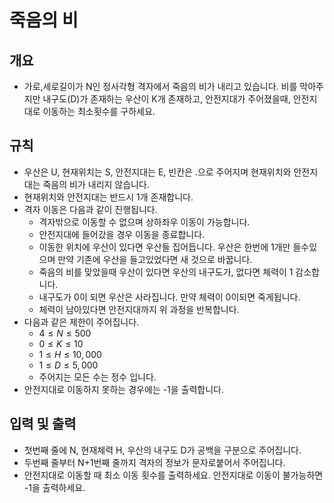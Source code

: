 죽음의 비
===
## 개요
+ 가로,세로길이가 N인 정사각형 격자에서 죽음의 비가 내리고 있습니다. 비를 막아주지만 내구도(D)가 존재하는 우산이 K개 존재하고, 안전지대가 주어졌을때, 안전지대로 이동하는 최소횟수를 구하세요.
## 규칙
+ 우산은 U, 현재위치는 S, 안전지대는 E, 빈칸은 .으로 주어지며 현재위치와 안전지대는 죽음의 비가 내리지 않습니다.
+ 현재위치와 안전지대는 반드시 1개 존재합니다.
+ 격자 이동은 다음과 같이 진행됩니다.
    - 격자밖으로 이동할 수 없으며 상하좌우 이동이 가능합니다.
    - 안전지대에 들어갔을 경우 이동을 종료합니다.
    - 이동한 위치에 우산이 있다면 우산들 집어듭니다. 우산은 한번에 1개만 들수있으며 만약 기존에 우산을 들고있었다면 새 것으로 바꿉니다.
    - 죽음의 비를 맞았을때 우산이 있다면 우산의 내구도가, 없다면 체력이 1 감소합니다.
    - 내구도가 0이 되면 우산은 사라집니다. 만약 체력이 0이되면 죽게됩니다.
    - 체력이 남아있다면 안전지대까지 위 과정을 반복합니다.
+ 다음과 같은 제한이 주어집니다.
    - $4 \le N \le 500$
    - $0 \le K \le 10$
    - $1 \le H \le 10,000$
    - $1 \le D \le 5,000$
    - 주어지는 모든 수는 정수 입니다.
+ 안전지대로 이동하지 못하는 경우에는 -1을 출력합니다.
## 입력 및 출력
+ 첫번째 줄에 N, 현재체력 H, 우산의 내구도 D가 공백을 구분으로 주어집니다.
+ 두번째 줄부터 N+1번째 줄까지 격자의 정보가 문자로붙어서 주어집니다.
+ 안전지대로 이동할 때 최소 이동 횟수를 출력하세요. 안전지대로 이동이 불가능하면 -1을 출력하세요.
